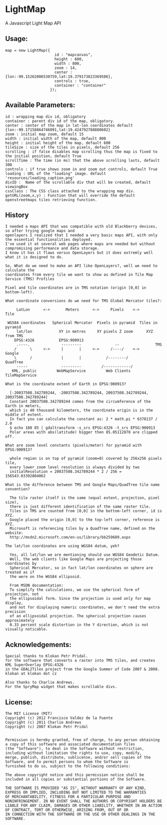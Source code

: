 LightMap
========

A Javascript Light Map API


Usage:
-------------

    map = new LightMap({
                          id : "mapcanvas",
                          height : 600,
                          width : 800,
                          zoom : 14,
                          center : {lon:-99.15262006530759,lat:19.379173823369506},
                          controls : true,
                          container : "container" 
                        });


Available Parameters:
-------------

    id : wrapping map div id, obligatory
    container : parent div id of the map, obligatory.
    center : center of the map in lat-lon coordinates default {lon:-99.17158864746091,lat:19.424792788880602}
    zoom : initial map zoom, default 15
    width : initial width of the map, default 800
    height : initial height of the map, default 600
    tileSize : size of the tiles in pixels, default 256
    scrolling : if false disables map scrolling thus the map is fixed to the initial position, default True
    scrollTime : The time (in ms) that the above scrolling lasts, default 300
    controls : if true shows zoom in and zoom out controls, default True
    loading : URL of the "loading" image. default 'resources/loading_caption.png'
    divID :  Name of the scrollable div that will be created, default viewingBox
    cssClass : The CSS class attached to the wrapping map div.
    getURL(zoom,x,y) : Function that will override the default openstreetmaps tiles retrieving function. 


History
-------------

    I needed a maps API that was compatible with old Blackberry devices, so after trying google maps and 
    openlayers I realized that I needed a very basic maps API, with only the essential functionalities deployed.
    I've used it at several web pages where maps are needed but without compromising performance and data storage.
    I know it has it flaws versus OpenLayers but it does extremly well what it is designed to do.

    So, What do we need to make an API like OpenLayers?, well we need to calculate the 
    coordinates from every tile we want to show as defined in Tile Map Service (TMS) Profiles

    Pixel and tile coordinates are in TMS notation (origin [0,0] in bottom-left).

    What coordinate conversions do we need for TMS Global Mercator tiles?:

         LatLon      <->       Meters      <->     Pixels    <->       Tile     

     WGS84 coordinates   Spherical Mercator  Pixels in pyramid  Tiles in pyramid
         lat/lon            XY in metres     XY pixels Z zoom      XYZ from TMS 
        EPSG:4326           EPSG:900913                                         
         .----.              ---------               --                TMS      
        /      \     <->     |       |     <->     /----/    <->      Google    
        \      /             |       |           /--------/          QuadTree   
         -----               ---------         /------------/                   
       KML, public         WebMapService         Web Clients      TileMapService

    What is the coordinate extent of Earth in EPSG:900913?

      [-20037508.342789244, -20037508.342789244, 20037508.342789244, 20037508.342789244]
      Constant 20037508.342789244 comes from the circumference of the Earth in meters,
      which is 40 thousand kilometers, the coordinate origin is in the middle of extent.
      In fact you can calculate the constant as: 2 * math.pi * 6378137 / 2.0
      $ echo 180 85 | gdaltransform -s_srs EPSG:4326 -t_srs EPSG:900913
      Polar areas with abs(latitude) bigger then 85.05112878 are clipped off.

    What are zoom level constants (pixels/meter) for pyramid with EPSG:900913?

      whole region is on top of pyramid (zoom=0) covered by 256x256 pixels tile,
      every lower zoom level resolution is always divided by two
      initialResolution = 20037508.342789244 * 2 / 256 = 156543.03392804062

    What is the difference between TMS and Google Maps/QuadTree tile name convention?

      The tile raster itself is the same (equal extent, projection, pixel size),
      there is just different identification of the same raster tile.
      Tiles in TMS are counted from [0,0] in the bottom-left corner, id is XYZ.
      Google placed the origin [0,0] to the top-left corner, reference is XYZ.
      Microsoft is referencing tiles by a QuadTree name, defined on the website:
      http://msdn2.microsoft.com/en-us/library/bb259689.aspx

    The lat/lon coordinates are using WGS84 datum, yeh?

      Yes, all lat/lon we are mentioning should use WGS84 Geodetic Datum.
      Well, the web clients like Google Maps are projecting those coordinates by
      Spherical Mercator, so in fact lat/lon coordinates on sphere are treated as if
      the were on the WGS84 ellipsoid.
     
      From MSDN documentation:
      To simplify the calculations, we use the spherical form of projection, not
      the ellipsoidal form. Since the projection is used only for map display,
      and not for displaying numeric coordinates, we don't need the extra precision
      of an ellipsoidal projection. The spherical projection causes approximately
      0.33 percent scale distortion in the Y direction, which is not visually noticable.


Acknowledgements:
-------------
    Special thanks to Klokan Petr Pridal.
    for the software that converts a raster into TMS tiles, and creates KML SuperOverlay EPSG:4326
    in the GDAL2Tiles project from the Google Summer of Code 2007 & 2008. klokan at klokan dot cz

    Also thanks to Charlie Andrews.
    For the SpryMap widget that makes scrollable divs.


License:
-------------


    The MIT License (MIT)
    Copyright (c) 2012 Francisco Valdez de la Fuente
    Copyright (c) 2011 Charlie Andrews
    Copyright (c) 2007 Klokan Petr Pridal


    Permission is hereby granted, free of charge, to any person obtaining a copy of this software and associated documentation files 
    (the "Software"), to deal in the Software without restriction, including without limitation the rights to use, copy, modify, 
    merge, publish, distribute, sublicense, and/or sell copies of the Software, and to permit persons to whom the Software is 
    furnished to do so, subject to the following conditions:

    The above copyright notice and this permission notice shall be included in all copies or substantial portions of the Software.

    THE SOFTWARE IS PROVIDED "AS IS", WITHOUT WARRANTY OF ANY KIND, EXPRESS OR IMPLIED, INCLUDING BUT NOT LIMITED TO THE WARRANTIES 
    OF MERCHANTABILITY, FITNESS FOR A PARTICULAR PURPOSE AND NONINFRINGEMENT. IN NO EVENT SHALL THE AUTHORS OR COPYRIGHT HOLDERS BE 
    LIABLE FOR ANY CLAIM, DAMAGES OR OTHER LIABILITY, WHETHER IN AN ACTION OF CONTRACT, TORT OR OTHERWISE, ARISING FROM, OUT OF OR 
    IN CONNECTION WITH THE SOFTWARE OR THE USE OR OTHER DEALINGS IN THE SOFTWARE.



